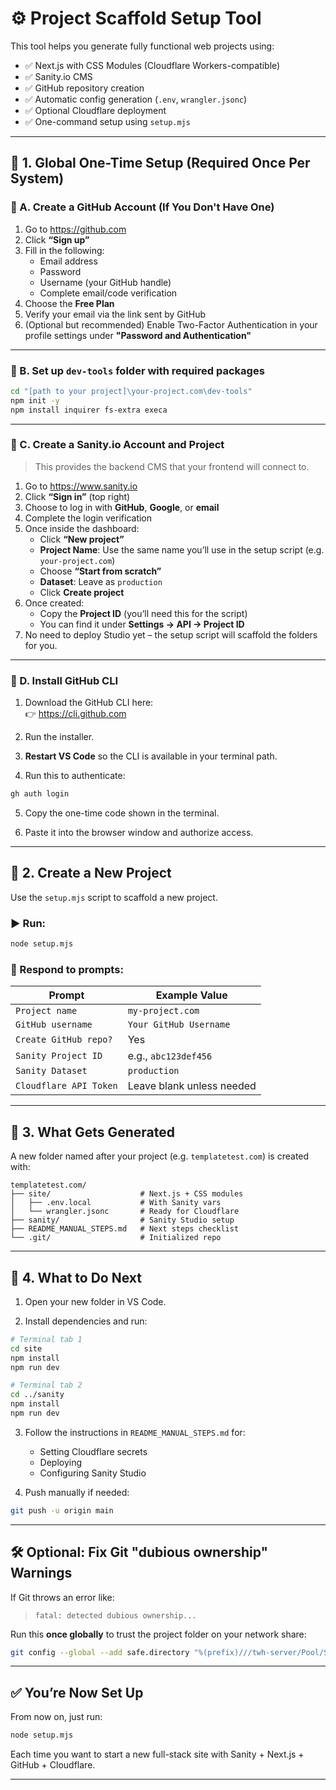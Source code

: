 # ⚙️ Project Scaffold Setup Tool

This tool helps you generate fully functional web projects using:

- ✅ Next.js with CSS Modules (Cloudflare Workers-compatible)
- ✅ Sanity.io CMS
- ✅ GitHub repository creation
- ✅ Automatic config generation (`.env`, `wrangler.jsonc`)
- ✅ Optional Cloudflare deployment
- ✅ One-command setup using `setup.mjs`

---

## 🔧 1. Global One-Time Setup (Required Once Per System)

### 🐙 A. Create a GitHub Account (If You Don't Have One)

1. Go to https://github.com
2. Click **“Sign up”**
3. Fill in the following:
   - Email address
   - Password
   - Username (your GitHub handle)
   - Complete email/code verification
4. Choose the **Free Plan**
5. Verify your email via the link sent by GitHub
6. (Optional but recommended) Enable Two-Factor Authentication in your profile settings under **"Password and Authentication"**

---

### 📁 B. Set up `dev-tools` folder with required packages

```bash
cd "[path to your project]\your-project.com\dev-tools"
npm init -y
npm install inquirer fs-extra execa
```

---

### 🧠 C. Create a Sanity.io Account and Project

> This provides the backend CMS that your frontend will connect to.

1. Go to https://www.sanity.io  
2. Click **“Sign in”** (top right)  
3. Choose to log in with **GitHub**, **Google**, or **email**  
4. Complete the login verification  
5. Once inside the dashboard:
   - Click **“New project”**
   - **Project Name**: Use the same name you’ll use in the setup script (e.g. `your-project.com`)
   - Choose **“Start from scratch”**
   - **Dataset**: Leave as `production`
   - Click **Create project**
6. Once created:
   - Copy the **Project ID** (you’ll need this for the script)
   - You can find it under **Settings → API → Project ID**
7. No need to deploy Studio yet – the setup script will scaffold the folders for you.

---

### 🐙 D. Install GitHub CLI

1. Download the GitHub CLI here:  
   👉 https://cli.github.com

2. Run the installer.

3. **Restart VS Code** so the CLI is available in your terminal path.

4. Run this to authenticate:

```bash
gh auth login
```

5. Copy the one-time code shown in the terminal.

6. Paste it into the browser window and authorize access.

---

## 🚀 2. Create a New Project

Use the `setup.mjs` script to scaffold a new project.

### ▶️ Run:

```bash
node setup.mjs
```

### 💬 Respond to prompts:

| Prompt                     | Example Value                 |
|----------------------------|-------------------------------|
| `Project name`             | `my-project.com`              |
| `GitHub username`          | `Your GitHub Username`        |
| `Create GitHub repo?`      | Yes                           |
| `Sanity Project ID`        | e.g., `abc123def456`          |
| `Sanity Dataset`           | `production`                  |
| `Cloudflare API Token`     | Leave blank unless needed     |

---

## 📂 3. What Gets Generated

A new folder named after your project (e.g. `templatetest.com`) is created with:

```
templatetest.com/
├── site/                    # Next.js + CSS modules
│   ├── .env.local           # With Sanity vars
│   └── wrangler.jsonc       # Ready for Cloudflare
├── sanity/                  # Sanity Studio setup
├── README_MANUAL_STEPS.md   # Next steps checklist
└── .git/                    # Initialized repo
```

---

## 📘 4. What to Do Next

1. Open your new folder in VS Code.

2. Install dependencies and run:

```bash
# Terminal tab 1
cd site
npm install
npm run dev

# Terminal tab 2
cd ../sanity
npm install
npm run dev
```

3. Follow the instructions in `README_MANUAL_STEPS.md` for:
   - Setting Cloudflare secrets
   - Deploying
   - Configuring Sanity Studio

4. Push manually if needed:

```bash
git push -u origin main
```

---

## 🛠 Optional: Fix Git "dubious ownership" Warnings

If Git throws an error like:
> `fatal: detected dubious ownership...`

Run this **once globally** to trust the project folder on your network share:

```bash
git config --global --add safe.directory "%(prefix)///twh-server/Pool/Share/Coding Projects/Projects/In-Progress/next-sanity-cloudflare-template"
```

---

## ✅ You’re Now Set Up

From now on, just run:

```bash
node setup.mjs
```

Each time you want to start a new full-stack site with Sanity + Next.js + GitHub + Cloudflare.

---
